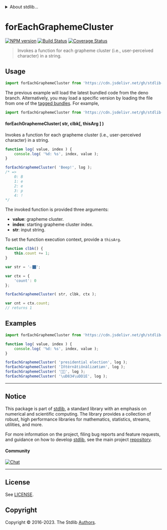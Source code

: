 <!--

@license Apache-2.0

Copyright (c) 2023 The Stdlib Authors.

Licensed under the Apache License, Version 2.0 (the "License");
you may not use this file except in compliance with the License.
You may obtain a copy of the License at

   http://www.apache.org/licenses/LICENSE-2.0

Unless required by applicable law or agreed to in writing, software
distributed under the License is distributed on an "AS IS" BASIS,
WITHOUT WARRANTIES OR CONDITIONS OF ANY KIND, either express or implied.
See the License for the specific language governing permissions and
limitations under the License.

-->


<details>
  <summary>
    About stdlib...
  </summary>
  <p>We believe in a future in which the web is a preferred environment for numerical computation. To help realize this future, we've built stdlib. stdlib is a standard library, with an emphasis on numerical and scientific computation, written in JavaScript (and C) for execution in browsers and in Node.js.</p>
  <p>The library is fully decomposable, being architected in such a way that you can swap out and mix and match APIs and functionality to cater to your exact preferences and use cases.</p>
  <p>When you use stdlib, you can be absolutely certain that you are using the most thorough, rigorous, well-written, studied, documented, tested, measured, and high-quality code out there.</p>
  <p>To join us in bringing numerical computing to the web, get started by checking us out on <a href="https://github.com/stdlib-js/stdlib">GitHub</a>, and please consider <a href="https://opencollective.com/stdlib">financially supporting stdlib</a>. We greatly appreciate your continued support!</p>
</details>

# forEachGraphemeCluster

[![NPM version][npm-image]][npm-url] [![Build Status][test-image]][test-url] [![Coverage Status][coverage-image]][coverage-url] <!-- [![dependencies][dependencies-image]][dependencies-url] -->

> Invokes a function for each grapheme cluster (i.e., user-perceived character) in a string.

<!-- Section to include introductory text. Make sure to keep an empty line after the intro `section` element and another before the `/section` close. -->

<section class="intro">

</section>

<!-- /.intro -->

<!-- Package usage documentation. -->



<section class="usage">

## Usage

```javascript
import forEachGraphemeCluster from 'https://cdn.jsdelivr.net/gh/stdlib-js/string-base-for-each-grapheme-cluster@deno/mod.js';
```
The previous example will load the latest bundled code from the deno branch. Alternatively, you may load a specific version by loading the file from one of the [tagged bundles](https://github.com/stdlib-js/string-base-for-each-grapheme-cluster/tags). For example,

```javascript
import forEachGraphemeCluster from 'https://cdn.jsdelivr.net/gh/stdlib-js/string-base-for-each-grapheme-cluster@v0.1.0-deno/mod.js';
```

#### forEachGraphemeCluster( str, clbk\[, thisArg ] )

Invokes a function for each grapheme cluster (i.e., user-perceived character) in a string.

```javascript
function log( value, index ) {
    console.log( '%d: %s', index, value );
}

forEachGraphemeCluster( 'Beep!', log );
/* =>
    0: B
    1: e
    2: e
    3: p
    4: !
*/
```

The invoked function is provided three arguments:

-   **value**: grapheme cluster.
-   **index**: starting grapheme cluster index.
-   **str**: input string.

To set the function execution context, provide a `thisArg`.

```javascript
function clbk() {
    this.count += 1;
}

var str = '👉🏿';

var ctx = {
    'count': 0
};

forEachGraphemeCluster( str, clbk, ctx );

var cnt = ctx.count;
// returns 1
```

</section>

<!-- /.usage -->

<!-- Package usage notes. Make sure to keep an empty line after the `section` element and another before the `/section` close. -->

<section class="notes">

</section>

<!-- /.notes -->

<!-- Package usage examples. -->

<section class="examples">

## Examples

<!-- eslint no-undef: "error" -->

```javascript
import forEachGraphemeCluster from 'https://cdn.jsdelivr.net/gh/stdlib-js/string-base-for-each-grapheme-cluster@deno/mod.js';

function log( value, index ) {
    console.log( '%d: %s', index, value );
}

forEachGraphemeCluster( 'presidential election', log );
forEachGraphemeCluster( 'Iñtërnâtiônàlizætiøn', log );
forEachGraphemeCluster( '🌷🍕', log );
forEachGraphemeCluster( '\uD834\uDD1E', log );
```

</section>

<!-- /.examples -->

<!-- Section to include cited references. If references are included, add a horizontal rule *before* the section. Make sure to keep an empty line after the `section` element and another before the `/section` close. -->

<section class="references">

</section>

<!-- /.references -->

<!-- Section for related `stdlib` packages. Do not manually edit this section, as it is automatically populated. -->

<section class="related">

</section>

<!-- /.related -->

<!-- Section for all links. Make sure to keep an empty line after the `section` element and another before the `/section` close. -->


<section class="main-repo" >

* * *

## Notice

This package is part of [stdlib][stdlib], a standard library with an emphasis on numerical and scientific computing. The library provides a collection of robust, high performance libraries for mathematics, statistics, streams, utilities, and more.

For more information on the project, filing bug reports and feature requests, and guidance on how to develop [stdlib][stdlib], see the main project [repository][stdlib].

#### Community

[![Chat][chat-image]][chat-url]

---

## License

See [LICENSE][stdlib-license].


## Copyright

Copyright &copy; 2016-2023. The Stdlib [Authors][stdlib-authors].

</section>

<!-- /.stdlib -->

<!-- Section for all links. Make sure to keep an empty line after the `section` element and another before the `/section` close. -->

<section class="links">

[npm-image]: http://img.shields.io/npm/v/@stdlib/string-base-for-each-grapheme-cluster.svg
[npm-url]: https://npmjs.org/package/@stdlib/string-base-for-each-grapheme-cluster

[test-image]: https://github.com/stdlib-js/string-base-for-each-grapheme-cluster/actions/workflows/test.yml/badge.svg?branch=v0.1.0
[test-url]: https://github.com/stdlib-js/string-base-for-each-grapheme-cluster/actions/workflows/test.yml?query=branch:v0.1.0

[coverage-image]: https://img.shields.io/codecov/c/github/stdlib-js/string-base-for-each-grapheme-cluster/main.svg
[coverage-url]: https://codecov.io/github/stdlib-js/string-base-for-each-grapheme-cluster?branch=main

<!--

[dependencies-image]: https://img.shields.io/david/stdlib-js/string-base-for-each-grapheme-cluster.svg
[dependencies-url]: https://david-dm.org/stdlib-js/string-base-for-each-grapheme-cluster/main

-->

[chat-image]: https://img.shields.io/gitter/room/stdlib-js/stdlib.svg
[chat-url]: https://app.gitter.im/#/room/#stdlib-js_stdlib:gitter.im

[stdlib]: https://github.com/stdlib-js/stdlib

[stdlib-authors]: https://github.com/stdlib-js/stdlib/graphs/contributors

[umd]: https://github.com/umdjs/umd
[es-module]: https://developer.mozilla.org/en-US/docs/Web/JavaScript/Guide/Modules

[deno-url]: https://github.com/stdlib-js/string-base-for-each-grapheme-cluster/tree/deno
[umd-url]: https://github.com/stdlib-js/string-base-for-each-grapheme-cluster/tree/umd
[esm-url]: https://github.com/stdlib-js/string-base-for-each-grapheme-cluster/tree/esm
[branches-url]: https://github.com/stdlib-js/string-base-for-each-grapheme-cluster/blob/main/branches.md

[stdlib-license]: https://raw.githubusercontent.com/stdlib-js/string-base-for-each-grapheme-cluster/main/LICENSE

</section>

<!-- /.links -->
